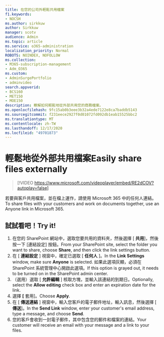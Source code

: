 ```yaml
---
title: 在您的公司外輕鬆共用檔案
f1.keywords:
- NOCSH
ms.author: sirkkuw
author: Sirkkuw
manager: scotv
audience: Admin
ms.topic: article
ms.service: o365-administration
localization_priority: Normal
ROBOTS: NOINDEX, NOFOLLOW
ms.collection:
- M365-subscription-management
- Adm_O365
ms.custom:
- AdminSurgePortfolio
- adminvideo
search.appverid:
- BCS160
- MET150
- MOE150
description: 瞭解如何輕鬆地從外部共用您的商務檔案。
ms.openlocfilehash: 9fc15ab0b3eee3b32a4ede7122e8ca7baddb5143
ms.sourcegitcommit: f231eece2927f0d01072fd092db1eab15525bbc2
ms.translationtype: MT
ms.contentlocale: zh-TW
ms.lasthandoff: 12/17/2020
ms.locfileid: "49701873"
---
```

# <a name="easily-share-files-externally"></a><span data-ttu-id="c81b8-103">輕鬆地從外部共用檔案</span><span class="sxs-lookup"><span data-stu-id="c81b8-103">Easily share files externally</span></span>

> [!VIDEO https://www.microsoft.com/videoplayer/embed/RE2dCOV?autoplay=false]

<span data-ttu-id="c81b8-104">若要與客戶共用檔案，並在檔上運作，請使用 Microsoft 365 中的任何人連結。</span><span class="sxs-lookup"><span data-stu-id="c81b8-104">To share files with your customers and work on documents together, use an Anyone link in Microsoft 365.</span></span>

## <a name="try-it"></a><span data-ttu-id="c81b8-105">試試看吧！</span><span class="sxs-lookup"><span data-stu-id="c81b8-105">Try it!</span></span>

1. <span data-ttu-id="c81b8-106">在您的 SharePoint 網站中，選取您要共用的資料夾，然後選擇 [ **共用**]，然後按一下 [連結設定] 按鈕。</span><span class="sxs-lookup"><span data-stu-id="c81b8-106">From your SharePoint site, select the folder you want to share, choose **Share**, and then click the link settings button.</span></span>
1. <span data-ttu-id="c81b8-107">在 [ **連結設定** ] 視窗中，確定已選取 [ **任何人** ]。</span><span class="sxs-lookup"><span data-stu-id="c81b8-107">In the **Link Settings** window, make sure **Anyone** is selected.</span></span> <span data-ttu-id="c81b8-108">如果此選項灰顯，必須在 SharePoint 系統管理中心開啟此選項。</span><span class="sxs-lookup"><span data-stu-id="c81b8-108">If this option is grayed out, it needs to be turned on in the SharePoint admin center.</span></span>
1. <span data-ttu-id="c81b8-109">（選用）選取 [ **允許編輯** ] 核取方塊，並輸入該連結的到期日。</span><span class="sxs-lookup"><span data-stu-id="c81b8-109">Optionally, select the **Allow editing** check box and enter an expiration date for the link.</span></span>
1. <span data-ttu-id="c81b8-110">選擇 **[** 套用]。</span><span class="sxs-lookup"><span data-stu-id="c81b8-110">Choose **Apply**.</span></span>
1. <span data-ttu-id="c81b8-111">在 [ **傳送連結** ] 視窗中，輸入您客戶的電子郵件地址，輸入訊息，然後選擇 [ **傳送**]。</span><span class="sxs-lookup"><span data-stu-id="c81b8-111">In the **Send Link** window, enter your customer's email address, type a message, and choose **Send**.</span></span>
1. <span data-ttu-id="c81b8-112">您的客戶會收到一封電子郵件，其中包含您的郵件和檔案的連結。</span><span class="sxs-lookup"><span data-stu-id="c81b8-112">Your customer will receive an email with your message and a link to your files.</span></span>